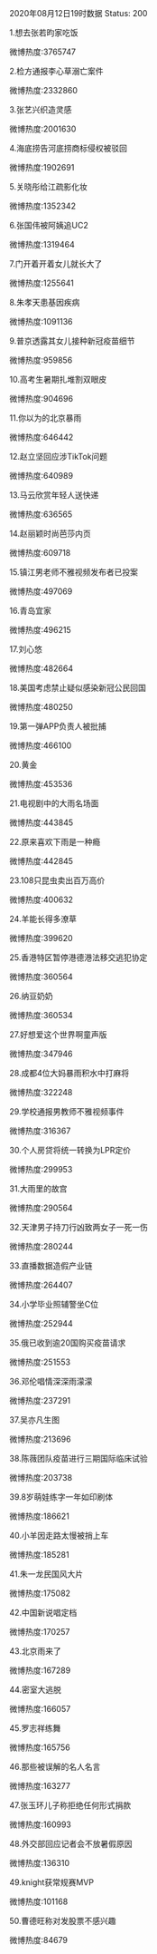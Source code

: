 2020年08月12日19时数据
Status: 200

1.想去张若昀家吃饭

微博热度:3765747

2.检方通报李心草溺亡案件

微博热度:2332860

3.张艺兴织造灵感

微博热度:2001630

4.海底捞告河底捞商标侵权被驳回

微博热度:1902691

5.关晓彤给江疏影化妆

微博热度:1352342

6.张国伟被阿姨追UC2

微博热度:1319464

7.门开着开着女儿就长大了

微博热度:1255641

8.朱孝天患基因疾病

微博热度:1091136

9.普京透露其女儿接种新冠疫苗细节

微博热度:959856

10.高考生暑期扎堆割双眼皮

微博热度:904696

11.你以为的北京暴雨

微博热度:646442

12.赵立坚回应涉TikTok问题

微博热度:640989

13.马云欣赏年轻人送快递

微博热度:636565

14.赵丽颖时尚芭莎内页

微博热度:609718

15.镇江男老师不雅视频发布者已投案

微博热度:497069

16.青岛宜家

微博热度:496215

17.刘心悠

微博热度:482664

18.美国考虑禁止疑似感染新冠公民回国

微博热度:480250

19.第一弹APP负责人被批捕

微博热度:466100

20.黄金

微博热度:453536

21.电视剧中的大雨名场面

微博热度:443845

22.原来喜欢下雨是一种瘾

微博热度:442845

23.108只昆虫卖出百万高价

微博热度:400632

24.羊能长得多潦草

微博热度:399620

25.香港特区暂停港德港法移交逃犯协定

微博热度:360564

26.纳豆奶奶

微博热度:360534

27.好想爱这个世界啊童声版

微博热度:347946

28.成都4位大妈暴雨积水中打麻将

微博热度:322248

29.学校通报男教师不雅视频事件

微博热度:316367

30.个人房贷将统一转换为LPR定价

微博热度:299953

31.大雨里的故宫

微博热度:290564

32.天津男子持刀行凶致两女子一死一伤

微博热度:280244

33.直播数据造假产业链

微博热度:264407

34.小学毕业照辅警坐C位

微博热度:252944

35.俄已收到逾20国购买疫苗请求

微博热度:251553

36.邓伦唱情深深雨濛濛

微博热度:237291

37.吴亦凡生图

微博热度:213696

38.陈薇团队疫苗进行三期国际临床试验

微博热度:203738

39.8岁萌娃练字一年如印刷体

微博热度:186621

40.小羊因走路太慢被捎上车

微博热度:185281

41.朱一龙民国风大片

微博热度:175082

42.中国新说唱定档

微博热度:170257

43.北京雨来了

微博热度:167289

44.密室大逃脱

微博热度:166057

45.罗志祥练舞

微博热度:165756

46.那些被误解的名人名言

微博热度:163277

47.张玉环儿子称拒绝任何形式捐款

微博热度:160993

48.外交部回应记者会不放暑假原因

微博热度:136310

49.knight获常规赛MVP

微博热度:101168

50.曹德旺称对发股票不感兴趣

微博热度:84679

